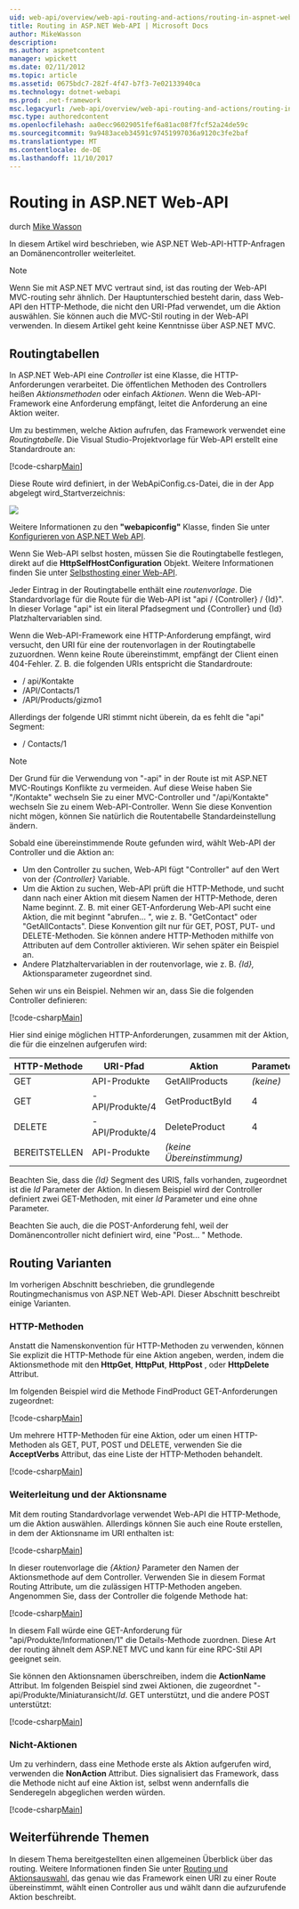 ```yaml
---
uid: web-api/overview/web-api-routing-and-actions/routing-in-aspnet-web-api
title: Routing in ASP.NET Web-API | Microsoft Docs
author: MikeWasson
description: 
ms.author: aspnetcontent
manager: wpickett
ms.date: 02/11/2012
ms.topic: article
ms.assetid: 0675bdc7-282f-4f47-b7f3-7e02133940ca
ms.technology: dotnet-webapi
ms.prod: .net-framework
msc.legacyurl: /web-api/overview/web-api-routing-and-actions/routing-in-aspnet-web-api
msc.type: authoredcontent
ms.openlocfilehash: aa0ecc96029051fef6a81ac08f7fcf52a24de59c
ms.sourcegitcommit: 9a9483aceb34591c97451997036a9120c3fe2baf
ms.translationtype: MT
ms.contentlocale: de-DE
ms.lasthandoff: 11/10/2017
---
```

<a name="routing-in-aspnet-web-api"></a>Routing in ASP.NET Web-API
====================
durch [Mike Wasson](https://github.com/MikeWasson)

In diesem Artikel wird beschrieben, wie ASP.NET Web-API-HTTP-Anfragen an Domänencontroller weiterleitet.

> [!NOTE]
> Wenn Sie mit ASP.NET MVC vertraut sind, ist das routing der Web-API MVC-routing sehr ähnlich. Der Hauptunterschied besteht darin, dass Web-API den HTTP-Methode, die nicht den URI-Pfad verwendet, um die Aktion auswählen. Sie können auch die MVC-Stil routing in der Web-API verwenden. In diesem Artikel geht keine Kenntnisse über ASP.NET MVC.


## <a name="routing-tables"></a>Routingtabellen

In ASP.NET Web-API eine *Controller* ist eine Klasse, die HTTP-Anforderungen verarbeitet. Die öffentlichen Methoden des Controllers heißen *Aktionsmethoden* oder einfach *Aktionen*. Wenn die Web-API-Framework eine Anforderung empfängt, leitet die Anforderung an eine Aktion weiter.

Um zu bestimmen, welche Aktion aufrufen, das Framework verwendet eine *Routingtabelle*. Die Visual Studio-Projektvorlage für Web-API erstellt eine Standardroute an:

[!code-csharp[Main](routing-in-aspnet-web-api/samples/sample1.cs)]

Diese Route wird definiert, in der WebApiConfig.cs-Datei, die in der App abgelegt wird\_Startverzeichnis:

![](routing-in-aspnet-web-api/_static/image1.png)

Weitere Informationen zu den **"webapiconfig"** Klasse, finden Sie unter [Konfigurieren von ASP.NET Web API](../advanced/configuring-aspnet-web-api.md).

Wenn Sie Web-API selbst hosten, müssen Sie die Routingtabelle festlegen, direkt auf die **HttpSelfHostConfiguration** Objekt. Weitere Informationen finden Sie unter [Selbsthosting einer Web-API](../older-versions/self-host-a-web-api.md).

Jeder Eintrag in der Routingtabelle enthält eine *routenvorlage*. Die Standardvorlage für die Route für die Web-API ist &quot;api / {Controller} / {Id}&quot;. In dieser Vorlage &quot;api&quot; ist ein literal Pfadsegment und {Controller} und {Id} Platzhaltervariablen sind.

Wenn die Web-API-Framework eine HTTP-Anforderung empfängt, wird versucht, den URI für eine der routenvorlagen in der Routingtabelle zuzuordnen. Wenn keine Route übereinstimmt, empfängt der Client einen 404-Fehler. Z. B. die folgenden URIs entspricht die Standardroute:

- / api/Kontakte
- /API/Contacts/1
- /API/Products/gizmo1

Allerdings der folgende URI stimmt nicht überein, da es fehlt die &quot;api&quot; Segment:

- / Contacts/1

> [!NOTE]
> Der Grund für die Verwendung von "-api" in der Route ist mit ASP.NET MVC-Routings Konflikte zu vermeiden. Auf diese Weise haben Sie &quot;/Kontakte&quot; wechseln Sie zu einer MVC-Controller und &quot;/api/Kontakte&quot; wechseln Sie zu einem Web-API-Controller. Wenn Sie diese Konvention nicht mögen, können Sie natürlich die Routentabelle Standardeinstellung ändern.

Sobald eine übereinstimmende Route gefunden wird, wählt Web-API der Controller und die Aktion an:

- Um den Controller zu suchen, Web-API fügt &quot;Controller&quot; auf den Wert von der *{Controller}* Variable.
- Um die Aktion zu suchen, Web-API prüft die HTTP-Methode, und sucht dann nach einer Aktion mit diesem Namen der HTTP-Methode, deren Name beginnt. Z. B. mit einer GET-Anforderung Web-API sucht eine Aktion, die mit beginnt &quot;abrufen... &quot;, wie z. B. &quot;GetContact&quot; oder &quot;GetAllContacts&quot;. Diese Konvention gilt nur für GET, POST, PUT- und DELETE-Methoden. Sie können andere HTTP-Methoden mithilfe von Attributen auf dem Controller aktivieren. Wir sehen später ein Beispiel an.
- Andere Platzhaltervariablen in der routenvorlage, wie z. B. *{Id},* Aktionsparameter zugeordnet sind.

Sehen wir uns ein Beispiel. Nehmen wir an, dass Sie die folgenden Controller definieren:

[!code-csharp[Main](routing-in-aspnet-web-api/samples/sample2.cs)]

Hier sind einige möglichen HTTP-Anforderungen, zusammen mit der Aktion, die für die einzelnen aufgerufen wird:

| HTTP-Methode | URI-Pfad | Aktion | Parameter |
| --- | --- | --- | --- |
| GET | API-Produkte | GetAllProducts | *(keine)* |
| GET | -API/Produkte/4 | GetProductById | 4 |
| DELETE | -API/Produkte/4 | DeleteProduct | 4 |
| BEREITSTELLEN | API-Produkte | *(keine Übereinstimmung)* |  |

Beachten Sie, dass die *{Id}* Segment des URIS, falls vorhanden, zugeordnet ist die *Id* Parameter der Aktion. In diesem Beispiel wird der Controller definiert zwei GET-Methoden, mit einer *Id* Parameter und eine ohne Parameter.

Beachten Sie auch, die die POST-Anforderung fehl, weil der Domänencontroller nicht definiert wird, eine &quot;Post... &quot; Methode.

## <a name="routing-variations"></a>Routing Varianten

Im vorherigen Abschnitt beschrieben, die grundlegende Routingmechanismus von ASP.NET Web-API. Dieser Abschnitt beschreibt einige Varianten.

### <a name="http-methods"></a>HTTP-Methoden

Anstatt die Namenskonvention für HTTP-Methoden zu verwenden, können Sie explizit die HTTP-Methode für eine Aktion angeben, werden, indem die Aktionsmethode mit den **HttpGet**, **HttpPut**, **HttpPost** , oder **HttpDelete** Attribut.

Im folgenden Beispiel wird die Methode FindProduct GET-Anforderungen zugeordnet:

[!code-csharp[Main](routing-in-aspnet-web-api/samples/sample3.cs)]

Um mehrere HTTP-Methoden für eine Aktion, oder um einen HTTP-Methoden als GET, PUT, POST und DELETE, verwenden Sie die **AcceptVerbs** Attribut, das eine Liste der HTTP-Methoden behandelt.

[!code-csharp[Main](routing-in-aspnet-web-api/samples/sample4.cs)]

<a id="routing_by_action_name"></a>
### <a name="routing-by-action-name"></a>Weiterleitung und der Aktionsname

Mit dem routing Standardvorlage verwendet Web-API die HTTP-Methode, um die Aktion auswählen. Allerdings können Sie auch eine Route erstellen, in dem der Aktionsname im URI enthalten ist:

[!code-csharp[Main](routing-in-aspnet-web-api/samples/sample5.cs)]

In dieser routenvorlage die *{Aktion}* Parameter den Namen der Aktionsmethode auf dem Controller. Verwenden Sie in diesem Format Routing Attribute, um die zulässigen HTTP-Methoden angeben. Angenommen Sie, dass der Controller die folgende Methode hat:

[!code-csharp[Main](routing-in-aspnet-web-api/samples/sample6.cs)]

In diesem Fall würde eine GET-Anforderung für "api/Produkte/Informationen/1" die Details-Methode zuordnen. Diese Art der routing ähnelt dem ASP.NET MVC und kann für eine RPC-Stil API geeignet sein.

Sie können den Aktionsnamen überschreiben, indem die **ActionName** Attribut. Im folgenden Beispiel sind zwei Aktionen, die zugeordnet &quot;-api/Produkte/Miniaturansicht/*Id*. GET unterstützt, und die andere POST unterstützt:

[!code-csharp[Main](routing-in-aspnet-web-api/samples/sample7.cs)]

### <a name="non-actions"></a>Nicht-Aktionen

Um zu verhindern, dass eine Methode erste als Aktion aufgerufen wird, verwenden die **NonAction** Attribut. Dies signalisiert das Framework, dass die Methode nicht auf eine Aktion ist, selbst wenn andernfalls die Senderegeln abgeglichen werden würden.

[!code-csharp[Main](routing-in-aspnet-web-api/samples/sample8.cs)]

## <a name="further-reading"></a>Weiterführende Themen

In diesem Thema bereitgestellten einen allgemeinen Überblick über das routing. Weitere Informationen finden Sie unter [Routing und Aktionsauswahl](routing-and-action-selection.md), das genau wie das Framework einen URI zu einer Route übereinstimmt, wählt einen Controller aus und wählt dann die aufzurufende Aktion beschreibt.
